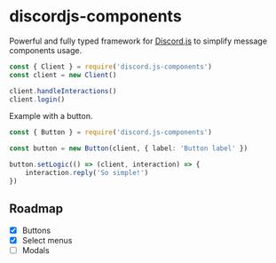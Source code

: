 # discordjs-components

Powerful and fully typed framework for [Discord.js](https://github.com/discordjs) to simplify message components usage.

```ts
const { Client } = require('discord.js-components')
const client = new Client()

client.handleInteractions()
client.login()
```

Example with a button.

```ts
const { Button } = require('discord.js-components')

const button = new Button(client, { label: 'Button label' })

button.setLogic(() => (client, interaction) => {
    interaction.reply('So simple!')
})
```

## Roadmap

- [X] Buttons
- [X] Select menus
- [ ] Modals
